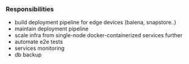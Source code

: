### Responsibilities
- build deployment pipeline for edge devices (balena, snapstore..) 
- maintain deployment pipeline 
- scale infra from single-node docker-containerized services further 
- automate e2e tests 
- services monitoring 
- db backup
